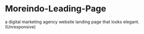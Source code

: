 # Moreindo-Leading-Page

a digital marketing agency website landing page that looks elegant. (Unresponsive)
